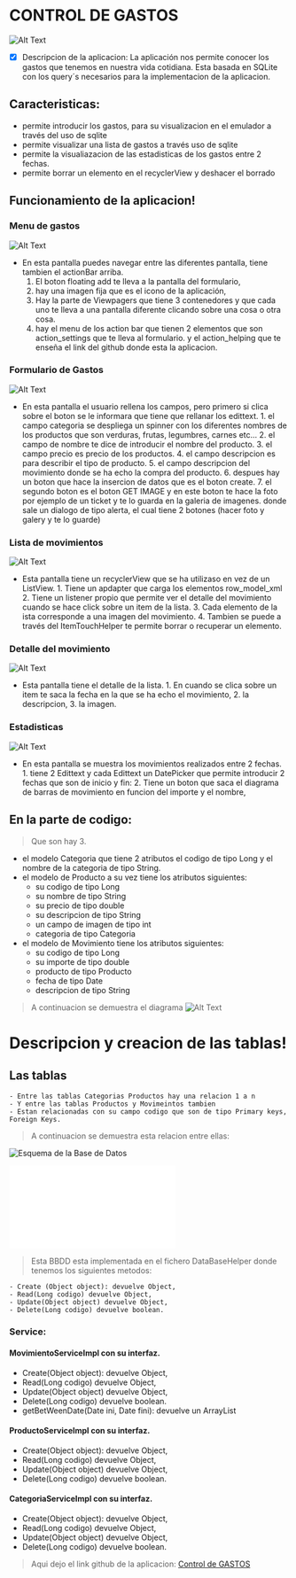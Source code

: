 # CONTROL DE GASTOS

![Alt Text](doc/icono.jpg)

- [x] Descripcion de la aplicacion: 
La aplicación nos permite conocer los gastos que tenemos en nuestra vida cotidiana. Esta basada en SQLite con los query´s 
necesarios para la implementacion de la aplicacion.

## Caracteristicas:
  - permite introducir los gastos, para su visualizacion en el emulador a través del uso de sqlite 
  - permite visualizar una lista de gastos a través uso de sqlite 
  - permite la visualiazacion de las estadisticas de los gastos entre 2 fechas.
  - permite borrar un elemento en el recyclerView y deshacer el borrado
  
## Funcionamiento de la aplicacion!

### Menu de gastos

![Alt Text](doc/menu_fragment.png)

   - En esta pantalla puedes navegar entre las diferentes pantalla, tiene tambien el actionBar arriba.
		1. El boton floating add te lleva a la pantalla del formulario,
		2. hay una imagen fija que es el icono de la aplicación,
		3. Hay la parte de Viewpagers que tiene 3 contenedores y que cada uno te lleva a una pantalla diferente clicando sobre una cosa o otra cosa.
		4. hay el menu de los action bar que tienen 2 elementos que son action_settings que te lleva al formulario. 
		y el action_helping que te enseña el link del github donde esta la aplicacion.
		

### Formulario de Gastos

![Alt Text](doc/create_expensive.png)

  - En esta pantalla el usuario rellena los campos, pero primero si clica sobre el boton se le informara que tiene que rellanar los edittext.
		1. el campo categoria se despliega un spinner con los diferentes nombres de los productos que son verduras, frutas, legumbres, carnes etc...
		2. el campo de nombre te dice de introducir el nombre del producto.
		3. el campo precio es precio de los productos.
		4. el campo descripcion es para describir el tipo de producto.
		5. el campo descripcion del movimiento donde se ha echo la compra del producto.
		6. despues hay un boton que hace la insercion de datos que es el boton create.
		7. el segundo boton es el boton GET IMAGE y en este boton te hace la foto por ejemplo de un ticket y te lo guarda en la galeria de imagenes.
		donde sale un dialogo de tipo alerta, el cual tiene 2 botones (hacer foto y galery y te lo guarde)
	
### Lista de movimientos
	
![Alt Text](doc/recyclerView_display.png)

  - Esta pantalla tiene un recyclerView que se ha utilizaso en vez de un ListView.
		1. Tiene un apdapter que carga los elementos row_model_xml
		2. Tiene un listener propio que permite ver el detalle del movimiento cuando se hace click sobre un item de la lista.
		3. Cada elemento de la ista corresponde a una imagen del movimiento.
		4. Tambien se puede a través del ItemTouchHelper te permite borrar o recuperar un elemento.
	
### Detalle del movimiento
	
![Alt Text](doc/detalle_recyclerview.png)

  - Esta pantalla tiene el detalle de la lista.
		1. En cuando se clica sobre un item te saca la fecha en la que se ha echo el movimiento,
		2. la descripcion,
		3. la imagen.
		
### Estadisticas

![Alt Text](doc/diagram_display.png)

  - En esta pantalla se muestra los movimientos realizados entre 2 fechas.
		1. tiene 2 Edittext y cada Edittext un DatePicker que permite introducir 2 fechas que son de inicio y fin:
		2. Tiene un boton que saca el diagrama de barras de movimiento en funcion del importe y el nombre,
		 
## En la parte de codigo:  
  > Que son hay 3.
  - el modelo Categoria que tiene 2 atributos el codigo de tipo Long y el nombre de la categoria de tipo String.
  - el modelo de Producto a su vez tiene los atributos siguientes:
    * su codigo de tipo Long
    * su nombre de tipo String
    * su precio de tipo double
    * su descripcion de tipo String
    * un campo de imagen de tipo int
    * categoria de tipo Categoria
  - el modelo de Movimiento tiene los atributos siguientes:
    * su codigo de tipo Long
    * su importe de tipo double
    * producto de tipo Producto
    * fecha de tipo Date
    * descripcion de tipo String
> A continuacion se demuestra el diagrama
  ![Alt Text](doc/diagramamodelo.png)

# Descripcion y creacion de las tablas!

## Las tablas

	- Entre las tablas Categorias Productos hay una relacion 1 a n
	- Y entre las tablas Productos y Movimeintos tambien
	- Estan relacionadas con su campo codigo que son de tipo Primary keys, Foreign Keys.
 
> A continuacion se demuestra esta relacion entre ellas: 


![Esquema de la Base de Datos](doc/schema.jpg)


![schema.pdf](doc/schema.pdf) 


> Esta BBDD esta implementada en el fichero DataBaseHelper donde tenemos los siguientes metodos:

	- Create (Object object): devuelve Object,
    - Read(Long codigo) devuelve Object,
    - Update(Object object) devuelve Object,
    - Delete(Long codigo) devuelve boolean.
	
	
### Service:

#### MovimientoServiceImpl con su interfaz.

   - Create(Object object): devuelve Object,
   - Read(Long codigo) devuelve Object, 
   - Update(Object object) devuelve Object,
   - Delete(Long codigo) devuelve boolean.
   - getBetWeenDate(Date ini, Date fini): devuelve un ArrayList

#### ProductoServiceImpl con su interfaz.

   - Create(Object object): devuelve Object, 
   - Read(Long codigo) devuelve Object, 
   - Update(Object object) devuelve Object,
   - Delete(Long codigo) devuelve boolean.

#### CategoriaServiceImpl con su interfaz.

   - Create(Object object): devuelve Object, 
   - Read(Long codigo) devuelve Object, 
   - Update(Object object) devuelve Object,
   - Delete(Long codigo) devuelve boolean.

> Aqui dejo el link github de la aplicacion: [Control de GASTOS](https://github.com/Azo2013Github/controlgastos)



   